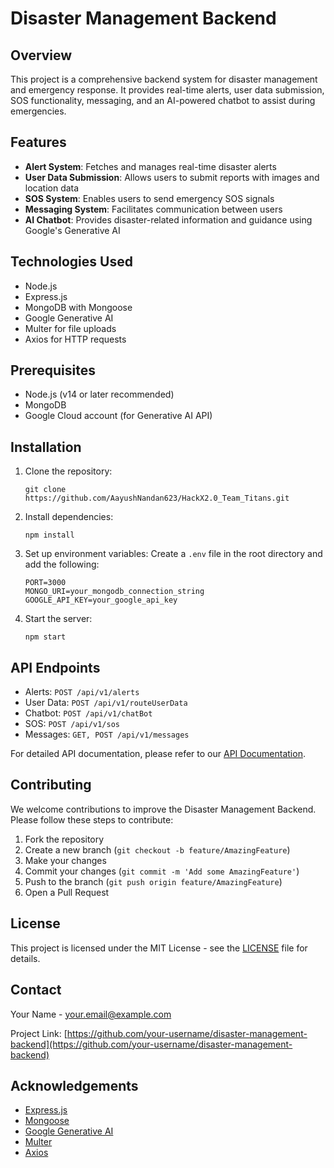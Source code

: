 # Disaster Management Backend

## Overview

This project is a comprehensive backend system for disaster management and emergency response. It provides real-time alerts, user data submission, SOS functionality, messaging, and an AI-powered chatbot to assist during emergencies.

## Features

- **Alert System**: Fetches and manages real-time disaster alerts
- **User Data Submission**: Allows users to submit reports with images and location data
- **SOS System**: Enables users to send emergency SOS signals
- **Messaging System**: Facilitates communication between users
- **AI Chatbot**: Provides disaster-related information and guidance using Google's Generative AI

## Technologies Used

- Node.js
- Express.js
- MongoDB with Mongoose
- Google Generative AI
- Multer for file uploads
- Axios for HTTP requests

## Prerequisites

- Node.js (v14 or later recommended)
- MongoDB
- Google Cloud account (for Generative AI API)

## Installation

1. Clone the repository:
   ```
   git clone https://github.com/AayushNandan623/HackX2.0_Team_Titans.git
   ```

2. Install dependencies:
   ```
   npm install
   ```

3. Set up environment variables:
   Create a `.env` file in the root directory and add the following:
   ```
   PORT=3000
   MONGO_URI=your_mongodb_connection_string
   GOOGLE_API_KEY=your_google_api_key
   ```

4. Start the server:
   ```
   npm start
   ```

## API Endpoints

- Alerts: `POST /api/v1/alerts`
- User Data: `POST /api/v1/routeUserData`
- Chatbot: `POST /api/v1/chatBot`
- SOS: `POST /api/v1/sos`
- Messages: `GET, POST /api/v1/messages`

For detailed API documentation, please refer to our [API Documentation](link-to-api-docs).

## Contributing

We welcome contributions to improve the Disaster Management Backend. Please follow these steps to contribute:

1. Fork the repository
2. Create a new branch (`git checkout -b feature/AmazingFeature`)
3. Make your changes
4. Commit your changes (`git commit -m 'Add some AmazingFeature'`)
5. Push to the branch (`git push origin feature/AmazingFeature`)
6. Open a Pull Request

## License

This project is licensed under the MIT License - see the [LICENSE](LICENSE) file for details.

## Contact

Your Name - your.email@example.com

Project Link: [https://github.com/your-username/disaster-management-backend](https://github.com/your-username/disaster-management-backend)

## Acknowledgements

- [Express.js](https://expressjs.com/)
- [Mongoose](https://mongoosejs.com/)
- [Google Generative AI](https://cloud.google.com/ai-platform)
- [Multer](https://github.com/expressjs/multer)
- [Axios](https://axios-http.com/)
